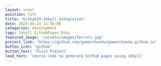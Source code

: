 ```yaml
---
layout: inner
position: left
title: 'GithubIO-Jekyll-Integration'
date: 2020-04-24 11:56:00
categories: development
tags: Jekyll GithubPages Ruby
featured_image: '/assets/images/ferrari.jpg'
project_link: 'https://github.com/gamerchandu/gamerchandu.github.io'
button_icon: 'github'
button_text: 'Visit Project'
lead_text: 'source code to generate Github pages using Jekyll'
---
```

